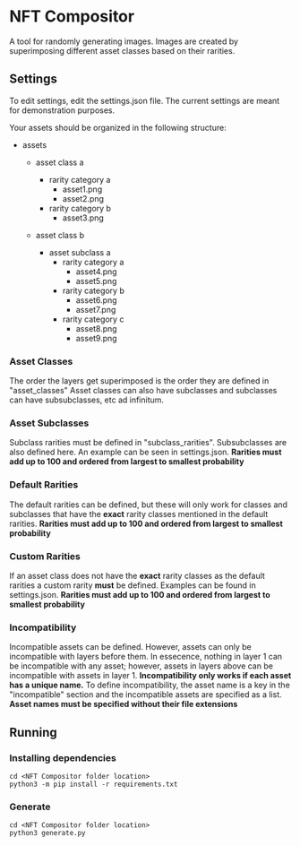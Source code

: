 # NFT Compositor

A tool for randomly generating images. Images are created by superimposing different asset classes based on their rarities.

## Settings
To edit settings, edit the settings.json file. The current settings are meant for demonstration purposes.

Your assets should be organized in the following structure:

- assets

  - asset class a
    - rarity category a
        - asset1.png
        - asset2.png
    - rarity category b
        - asset3.png

  - asset class b
    - asset subclass a
        - rarity category a
            - asset4.png
            - asset5.png
        - rarity category b
            - asset6.png
            - asset7.png
        - rarity category c
            - asset8.png
            - asset9.png

### Asset Classes
The order the layers get superimposed is the order they are defined in "asset_classes"
Asset classes can also have subclasses and subclasses can have subsubclasses, etc ad infinitum.

### Asset Subclasses
Subclass rarities must be defined in "subclass_rarities". Subsubclasses are also defined here. An example can be seen in settings.json.
**Rarities must add up to 100 and ordered from largest to smallest probability**

### Default Rarities
The default rarities can be defined, but these will only work for classes and subclasses that have the **exact** rarity classes mentioned in the default rarities.
**Rarities must add up to 100 and ordered from largest to smallest probability**

### Custom Rarities
If an asset class does not have the **exact** rarity classes as the default rarities a custom rarity **must** be defined. Examples can be found in settings.json.
**Rarities must add up to 100 and ordered from largest to smallest probability**

### Incompatibility
Incompatible assets can be defined. However, assets can only be incompatible with layers before them. In essecence, nothing in layer 1 can be incompatible with any asset; however, assets in layers above can be incompatible with assets in layer 1.
**Incompatibility only works if each asset has a unique name.**
To define incompatibility, the asset name is a key in the "incompatible" section and the incompatible assets are specified as a list. 
**Asset names must be specified without their file extensions**

## Running

### Installing dependencies
```
cd <NFT Compositor folder location>
python3 -m pip install -r requirements.txt
```

### Generate
```
cd <NFT Compositor folder location>
python3 generate.py
```
